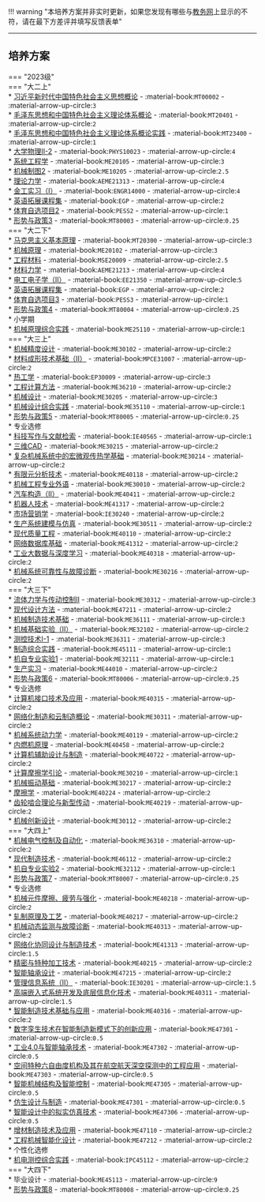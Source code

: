 !!! warning "本培养方案并非实时更新，如果您发现有哪些与[教务网](https://my.cqu.edu.cn)上显示的不符，请在最下方差评并填写反馈表单"

---

## 培养方案  

=== "2023级"  
    === "大二上"  
        * [习近平新时代中国特色社会主义思想概论](../../../课程/习近平新时代中国特色社会主义思想概论.md) - :material-book:`MT00002` - :material-arrow-up-circle:`3`  
        * [毛泽东思想和中国特色社会主义理论体系概论](../../../课程/毛泽东思想和中国特色社会主义理论体系概论.md) - :material-book:`MT20401` - :material-arrow-up-circle:`2`  
        * [毛泽东思想和中国特色社会主义理论体系概论实践](../../../课程/毛泽东思想和中国特色社会主义理论体系概论实践.md) - :material-book:`MT23400` - :material-arrow-up-circle:`1`  
        * [大学物理Ⅱ-2](../../../课程/大学物理.md) - :material-book:`PHYS10023` - :material-arrow-up-circle:`4`  
        * [系统工程学](../../../课程/系统工程学.md) - :material-book:`ME20105` - :material-arrow-up-circle:`3`  
        * [机械制图2](../../../课程/机械制图.md) - :material-book:`ME10205` - :material-arrow-up-circle:`2.5`  
        * [理论力学](../../../课程/理论力学.md) - :material-book:`AEME21313` - :material-arrow-up-circle:`4`  
        * [金工实习（Ⅰ）](../../../课程/金工实习.md) - :material-book:`ENGR14000` - :material-arrow-up-circle:`4`  
        * [英语拓展课程集](../../../课程/英语.md) - :material-book:`EGP` - :material-arrow-up-circle:`2`  
        * [体育自选项目2](../../../课程/体育/index.md) - :material-book:`PESS2` - :material-arrow-up-circle:`1`  
        * [形势与政策3](../../../课程/形势与政策.md) - :material-book:`MT80003` - :material-arrow-up-circle:`0.25`  
    === "大二下"  
        * [马克思主义基本原理](../../../课程/马克思主义基本原理.md) - :material-book:`MT20300` - :material-arrow-up-circle:`3`  
        * [机械原理](../../../课程/机械原理.md) - :material-book:`ME20102` - :material-arrow-up-circle:`3`  
        * [工程材料](../../../课程/工程材料.md) - :material-book:`MSE20009` - :material-arrow-up-circle:`2.5`  
        * [材料力学](../../../课程/材料力学.md) - :material-book:`AEME21213` - :material-arrow-up-circle:`4`  
        * [电工电子学（Ⅱ）](../../../课程/电工电子学.md) - :material-book:`EE21350` - :material-arrow-up-circle:`5`  
        * [英语拓展课程集](../../../课程/英语.md) - :material-book:`EGP` - :material-arrow-up-circle:`2`  
        * [体育自选项目3](../../../课程/体育/index.md) - :material-book:`PESS3` - :material-arrow-up-circle:`1`  
        * [形势与政策4](../../../课程/形势与政策.md) - :material-book:`MT80004` - :material-arrow-up-circle:`0.25`  
        * 小学期  
            * [机械原理综合实践](../../../课程/机械原理综合实践.md) - :material-book:`ME25110` - :material-arrow-up-circle:`1`  
    === "大三上"  
        * [机械精度设计](../../../课程/机械精度设计.md) - :material-book:`ME30102` - :material-arrow-up-circle:`2`  
        * [材料成形技术基础（Ⅱ）](../../../课程/材料成形技术基础.md) - :material-book:`MPCE31007` - :material-arrow-up-circle:`2`  
        * [热工学](../../../课程/热工学.md) - :material-book:`EP30009` - :material-arrow-up-circle:`3`  
        * [工程计算方法](../../../课程/工程计算方法.md) - :material-book:`ME36210` - :material-arrow-up-circle:`2`  
        * [机械设计](../../../课程/机械设计.md) - :material-book:`ME30205` - :material-arrow-up-circle:`3`  
        * [机械设计综合实践](../../../课程/机械设计综合实践.md) - :material-book:`ME35110` - :material-arrow-up-circle:`1`  
        * [形势与政策5](../../../课程/形势与政策.md) - :material-book:`MT80005` - :material-arrow-up-circle:`0.25`  
        * 专业选修  
            * [科技写作与文献检索](../../../课程/科技写作与文献检索.md) - :material-book:`IE40565` - :material-arrow-up-circle:`1`  
            * [三维CAD](../../../课程/三维CAD.md) - :material-book:`ME30215` - :material-arrow-up-circle:`2`  
            * [复杂机械系统中的宏微观传热学基础](../../../课程/复杂机械系统中的宏微观传热学基础.md) - :material-book:`ME30214` - :material-arrow-up-circle:`2`  
            * [有限元分析技术](../../../课程/有限元分析技术.md) - :material-book:`ME40118` - :material-arrow-up-circle:`2`  
            * [机械工程专业外语](../../../课程/机械工程专业外语.md) - :material-book:`ME30010` - :material-arrow-up-circle:`2`  
            * [汽车构造（Ⅱ）](../../../课程/汽车构造.md) - :material-book:`ME40411` - :material-arrow-up-circle:`2`  
            * [机器人技术](../../../课程/机器人技术.md) - :material-book:`ME41317` - :material-arrow-up-circle:`2`  
            * [市场营销学](../../../课程/市场营销学.md) - :material-book:`IE30240` - :material-arrow-up-circle:`2`  
            * [生产系统建模与仿真](../../../课程/生产系统建模与仿真.md) - :material-book:`ME30511` - :material-arrow-up-circle:`2`  
            * [现代质量工程](../../../课程/现代质量工程.md) - :material-book:`ME40110` - :material-arrow-up-circle:`2`  
            * [网络数据库基础](../../../课程/网络数据库基础.md) - :material-book:`ME41312` - :material-arrow-up-circle:`2`  
            * [工业大数据与深度学习](../../../课程/工业大数据与深度学习.md) - :material-book:`ME40318` - :material-arrow-up-circle:`2`  
            * [机械系统可靠性与故障诊断](../../../课程/机械系统可靠性与故障诊断.md) - :material-book:`ME30216` - :material-arrow-up-circle:`2`  
    === "大三下"  
        * [流体力学与传动控制Ⅱ](../../../课程/流体力学与传动控制.md) - :material-book:`ME30312` - :material-arrow-up-circle:`3`  
        * [现代设计方法](../../../课程/现代设计方法.md) - :material-book:`ME47211` - :material-arrow-up-circle:`2`  
        * [机械制造技术基础](../../../课程/机械制造技术基础.md) - :material-book:`ME36111` - :material-arrow-up-circle:`3`  
        * [机械基础实验（Ⅱ）](../../../课程/机械基础实验.md) - :material-book:`ME32102` - :material-arrow-up-circle:`2`  
        * [测控技术I-1](../../../课程/测控技术.md) - :material-book:`ME36311` - :material-arrow-up-circle:`3`  
        * [制造综合实践](../../../课程/制造综合实践.md) - :material-book:`ME45111` - :material-arrow-up-circle:`1`  
        * [机自专业实验1](../../../课程/机自专业实验.md) - :material-book:`ME32111` - :material-arrow-up-circle:`1`  
        * [生产实习](../../../课程/生产实习.md) - :material-book:`ME44010` - :material-arrow-up-circle:`2`  
        * [形势与政策6](../../../课程/形势与政策.md) - :material-book:`MT80006` - :material-arrow-up-circle:`0.25`  
        * 专业选修  
            * [计算机接口技术及应用](../../../课程/计算机接口技术及应用.md) - :material-book:`ME40315` - :material-arrow-up-circle:`2`  
            * [网络化制造和云制造概论](../../../课程/网络化制造和云制造概论.md) - :material-book:`ME30311` - :material-arrow-up-circle:`2`  
            * [机械系统动力学](../../../课程/机械系统动力学.md) - :material-book:`ME40119` - :material-arrow-up-circle:`2`  
            * [内燃机原理](../../../课程/内燃机原理.md) - :material-book:`ME40458` - :material-arrow-up-circle:`2`  
            * [计算机辅助设计与制造](../../../课程/计算机辅助设计与制造.md) - :material-book:`ME40722` - :material-arrow-up-circle:`2`  
            * [计算摩擦学引论](../../../课程/计算摩擦学引论.md) - :material-book:`ME30210` - :material-arrow-up-circle:`1`  
            * [机械振动基础](../../../课程/机械振动基础.md) - :material-book:`ME30217` - :material-arrow-up-circle:`2`  
            * [摩擦学](../../../课程/摩擦学.md) - :material-book:`ME40224` - :material-arrow-up-circle:`2`  
            * [齿轮啮合理论与新型传动](../../../课程/齿轮啮合理论与新型传动.md) - :material-book:`ME40219` - :material-arrow-up-circle:`2`  
            * [机械创新设计](../../../课程/机械创新设计.md) - :material-book:`ME30112` - :material-arrow-up-circle:`2`  
    === "大四上"  
        * [机械电气控制及自动化](../../../课程/机械电气控制及自动化.md) - :material-book:`ME36310` - :material-arrow-up-circle:`2`  
        * [现代制造技术](../../../课程/现代制造技术.md) - :material-book:`ME46112` - :material-arrow-up-circle:`2`  
        * [机自专业实验2](../../../课程/机自专业实验.md) - :material-book:`ME32112` - :material-arrow-up-circle:`1`  
        * [形势与政策7](../../../课程/形势与政策.md) - :material-book:`MT80007` - :material-arrow-up-circle:`0.25`  
        * 专业选修  
            * [机械元件摩擦、疲劳与强化](../../../课程/机械元件摩擦、疲劳与强化.md) - :material-book:`ME40218` - :material-arrow-up-circle:`2`  
            * [轧制原理及工艺](../../../课程/轧制原理及工艺.md) - :material-book:`ME40217` - :material-arrow-up-circle:`2`  
            * [机械动态监测与故障诊断](../../../课程/机械动态监测与故障诊断.md) - :material-book:`ME40313` - :material-arrow-up-circle:`2`  
            * [网络化协同设计与制造技术](../../../课程/网络化协同设计与制造技术.md) - :material-book:`ME41313` - :material-arrow-up-circle:`1.5`  
            * [精密与特种加工技术](../../../课程/精密与特种加工技术.md) - :material-book:`ME40215` - :material-arrow-up-circle:`2`  
            * [智能轴承设计](../../../课程/智能轴承设计.md) - :material-book:`ME47215` - :material-arrow-up-circle:`2`  
            * [管理信息系统（Ⅱ）](../../../课程/管理信息系统.md) - :material-book:`IE30201` - :material-arrow-up-circle:`1.5`  
            * [高端嵌入式系统开发及底层信息化技术](../../../课程/高端嵌入式系统开发及底层信息化技术.md) - :material-book:`ME40311` - :material-arrow-up-circle:`1.5`  
            * [智能制造技术基础与应用](../../../课程/智能制造技术基础与应用.md) - :material-book:`ME40316` - :material-arrow-up-circle:`2`  
            * [数字孪生技术在智能制造新模式下的创新应用](../../../课程/数字孪生技术在智能制造新模式下的创新应用.md) - :material-book:`ME47301` - :material-arrow-up-circle:`0.5`  
            * [工业4.0与智能轴承技术](../../../课程/工业4.0与智能轴承技术.md) - :material-book:`ME47302` - :material-arrow-up-circle:`0.5`  
            * [空间特种六自由度机构及其在航空航天深空探测中的工程应用](../../../课程/空间特种六自由度机构及其在航空航天深空探测中的工程应用.md) - :material-book:`ME47303` - :material-arrow-up-circle:`0.5`  
            * [智能机械结构及智能控制](../../../课程/智能机械结构及智能控制.md) - :material-book:`ME47305` - :material-arrow-up-circle:`0.5`  
            * [仿生设计与制造](../../../课程/仿生设计与制造.md) - :material-book:`ME47301` - :material-arrow-up-circle:`0.5`  
            * [智能设计中的拟实仿真技术](../../../课程/智能设计中的拟实仿真技术.md) - :material-book:`ME47306` - :material-arrow-up-circle:`0.5`  
            * [增材制造技术及应用](../../../课程/增材制造技术及应用.md) - :material-book:`ME47110` - :material-arrow-up-circle:`2`  
            * [工程机械智能化设计](../../../课程/工程机械智能化设计.md) - :material-book:`ME47212` - :material-arrow-up-circle:`2`  
        * 个性化选修  
            * [机电测控综合实践](../../../课程/机电测控综合实践.md) - :material-book:`IPC45112` - :material-arrow-up-circle:`2`  
    === "大四下"  
        * 毕业设计 - :material-book:`ME45113` - :material-arrow-up-circle:`9`  
        * [形势与政策8](../../../课程/形势与政策.md) - :material-book:`MT80008` - :material-arrow-up-circle:`0.25`  